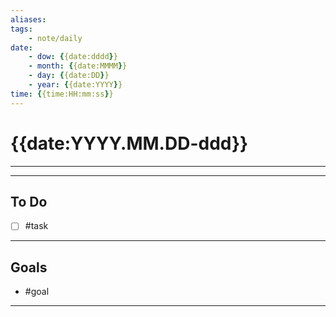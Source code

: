 ```yaml
---
aliases: 
tags: 
	- note/daily
date: 
	- dow: {{date:dddd}}
	- month: {{date:MMMM}}
	- day: {{date:DD}}
	- year: {{date:YYYY}}
time: {{time:HH:mm:ss}}
---
```

# {{date:YYYY.MM.DD-ddd}}
---

---
## To Do
- [ ] #task 

---
## Goals
- #goal 

---

